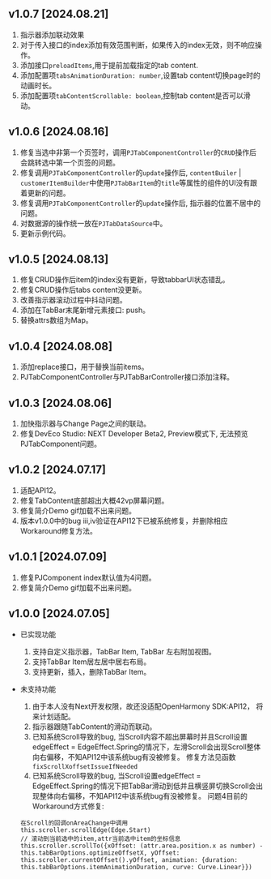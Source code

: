 ## v1.0.7 [2024.08.21]
1. 指示器添加联动效果
2. 对于传入接口的index添加有效范围判断，如果传入的index无效，则不响应操作。
3. 添加接口`preloadItems`,用于提前加载指定的tab content.
4. 添加配置项`tabsAnimationDuration: number`,设置tab content切换page时的动画时长。
5. 添加配置项`tabContentScrollable: boolean`,控制tab content是否可以滑动。

## v1.0.6 [2024.08.16]
1. 修复当选中非第一个页签时，调用`PJTabComponentController`的`CRUD`操作后会跳转选中第一个页签的问题。
2. 修复调用`PJTabComponentController`的`update`操作后, `contentBuiler` | `customerItemBuilder`中使用`PJTabBarItem`的`title`等属性的组件的UI没有跟着更新的问题。
3. 修复调用`PJTabComponentController`的`update`操作后, 指示器的位置不居中的问题。
4. 对数据源的操作统一放在`PJTabDataSource`中。
5. 更新示例代码。

## v1.0.5 [2024.08.13]
1. 修复CRUD操作后item的index没有更新，导致tabbarUI状态错乱。
2. 修复CRUD操作后tabs content没更新。
3. 改善指示器滚动过程中抖动问题。
4. 添加在TabBar末尾新增元素接口: push。
5. 替换attrs数组为Map。

## v1.0.4 [2024.08.08]
1. 添加replace接口，用于替换当前items。
2. PJTabComponentController与PJTabBarController接口添加注释。

## v1.0.3 [2024.08.06]
1. 加快指示器与Change Page之间的联动。
2. 修复DevEco Studio: NEXT Developer Beta2, Preview模式下, 无法预览PJTabComponent问题。

## v1.0.2 [2024.07.17]
1. 适配API12。
2. 修复TabContent底部超出大概42vp屏幕问题。
3. 修复简介Demo gif加载不出来问题。
4. 版本v1.0.0中的bug iii,iv验证在API12下已被系统修复，并删除相应Workaround修复方法。

## v1.0.1 [2024.07.09]
1. 修复PJComponent index默认值为4问题。
2. 修复简介Demo gif加载不出来问题。

## v1.0.0 [2024.07.05]

- 已实现功能
    1. 支持自定义指示器，TabBar Item, TabBar 左右附加视图。
    2. 支持TabBar Item居左居中居右布局。
    3. 支持更新，插入，删除TabBar Item。

- 未支持功能
    1. 由于本人没有Next开发权限，故还没适配OpenHarmony SDK:API12， 将来计划适配。
    2. 指示器跟随TabContent的滑动而联动。
    3. 已知系统Scroll导致的bug, 当Scroll内容不超出屏幕时并且Scroll设置edgeEffect = EdgeEffect.Spring的情况下，左滑Scroll会出现Scroll整体向右偏移，不知API12中该系统bug有没被修复。
       修复方法见函数`fixScrollXoffsetIssueIfNeeded`
    4. 已知系统Scroll导致的bug, 当Scroll设置edgeEffect = EdgeEffect.Spring的情况下把TabBar滑动到低并且横竖屏切换Scroll会出现整体向右偏移，不知API12中该系统bug有没被修复。
    问题4目前的Workaround方式修复:
    ````
  在Scroll的回调onAreaChange中调用
  this.scroller.scrollEdge(Edge.Start)
  // 滚动到当前选中的item,attr当前选中item的坐标信息
  this.scroller.scrollTo({xOffset: (attr.area.position.x as number) - this.tabBarOptions.optimizeOffsetX, yOffset: this.scroller.currentOffset().yOffset, animation: {duration: this.tabBarOptions.itemAnimationDuration, curve: Curve.Linear}})
    ````